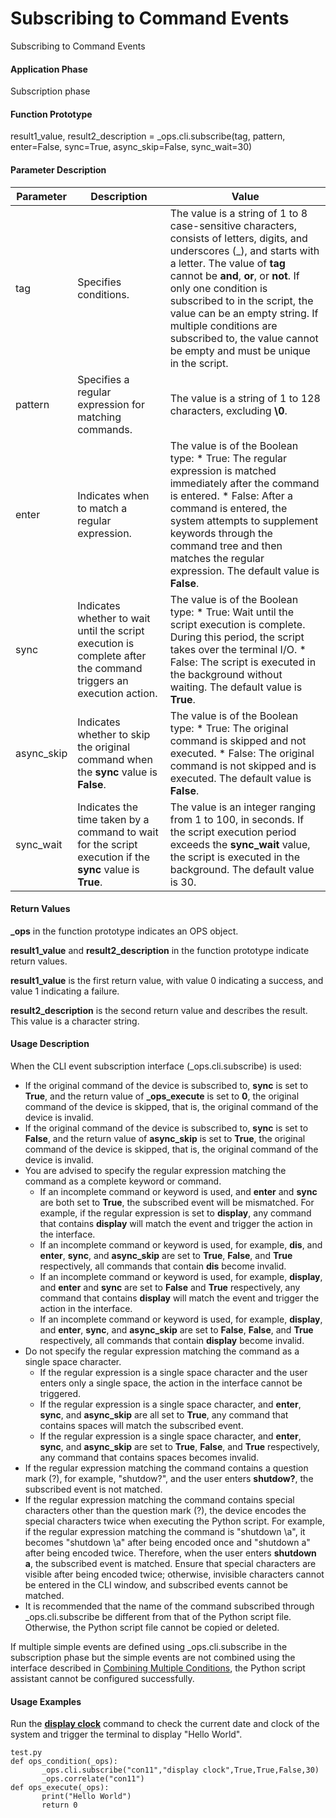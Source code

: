 Subscribing to Command Events
=============================

Subscribing to Command Events

#### Application Phase

Subscription phase


#### Function Prototype

result1\_value, result2\_description = \_ops.cli.subscribe(tag, pattern, enter=False, sync=True, async\_skip=False, sync\_wait=30)


#### Parameter Description

| Parameter | Description | Value |
| --- | --- | --- |
| tag | Specifies conditions. | The value is a string of 1 to 8 case-sensitive characters, consists of letters, digits, and underscores (\_), and starts with a letter. The value of **tag** cannot be **and**, **or**, or **not**. If only one condition is subscribed to in the script, the value can be an empty string. If multiple conditions are subscribed to, the value cannot be empty and must be unique in the script. |
| pattern | Specifies a regular expression for matching commands. | The value is a string of 1 to 128 characters, excluding **\0**. |
| enter | Indicates when to match a regular expression. | The value is of the Boolean type:   * True: The regular expression is matched immediately after the command is entered. * False: After a command is entered, the system attempts to supplement keywords through the command tree and then matches the regular expression.   The default value is **False**. |
| sync | Indicates whether to wait until the script execution is complete after the command triggers an execution action. | The value is of the Boolean type:   * True: Wait until the script execution is complete. During this period, the script takes over the terminal I/O. * False: The script is executed in the background without waiting.   The default value is **True**. |
| async\_skip | Indicates whether to skip the original command when the **sync** value is **False**. | The value is of the Boolean type:   * True: The original command is skipped and not executed. * False: The original command is not skipped and is executed.   The default value is **False**. |
| sync\_wait | Indicates the time taken by a command to wait for the script execution if the **sync** value is **True**. | The value is an integer ranging from 1 to 100, in seconds.  If the script execution period exceeds the **sync\_wait** value, the script is executed in the background.  The default value is 30. |



#### Return Values

**\_ops** in the function prototype indicates an OPS object.

**result1\_value** and **result2\_description** in the function prototype indicate return values.

**result1\_value** is the first return value, with value 0 indicating a success, and value 1 indicating a failure.

**result2\_description** is the second return value and describes the result. This value is a character string.


#### Usage Description

When the CLI event subscription interface (\_ops.cli.subscribe) is used:

* If the original command of the device is subscribed to, **sync** is set to **True**, and the return value of **\_ops\_execute** is set to **0**, the original command of the device is skipped, that is, the original command of the device is invalid.
* If the original command of the device is subscribed to, **sync** is set to **False**, and the return value of **async\_skip** is set to **True**, the original command of the device is skipped, that is, the original command of the device is invalid.
* You are advised to specify the regular expression matching the command as a complete keyword or command.
  + If an incomplete command or keyword is used, and **enter** and **sync** are both set to **True**, the subscribed event will be mismatched. For example, if the regular expression is set to **display**, any command that contains **display** will match the event and trigger the action in the interface.
  + If an incomplete command or keyword is used, for example, **dis**, and **enter**, **sync**, and **async\_skip** are set to **True**, **False**, and **True** respectively, all commands that contain **dis** become invalid.
  + If an incomplete command or keyword is used, for example, **display**, and **enter** and **sync** are set to **False** and **True** respectively, any command that contains **display** will match the event and trigger the action in the interface.
  + If an incomplete command or keyword is used, for example, **display**, and **enter**, **sync**, and **async\_skip** are set to **False**, **False**, and **True** respectively, all commands that contain **display** become invalid.
* Do not specify the regular expression matching the command as a single space character.
  + If the regular expression is a single space character and the user enters only a single space, the action in the interface cannot be triggered.
  + If the regular expression is a single space character, and **enter**, **sync**, and **async\_skip** are all set to **True**, any command that contains spaces will match the subscribed event.
  + If the regular expression is a single space character, and **enter**, **sync**, and **async\_skip** are set to **True**, **False**, and **True** respectively, any command that contains spaces becomes invalid.
* If the regular expression matching the command contains a question mark (?), for example, "shutdow?", and the user enters **shutdow?**, the subscribed event is not matched.
* If the regular expression matching the command contains special characters other than the question mark (?), the device encodes the special characters twice when executing the Python script. For example, if the regular expression matching the command is "shutdown \\a", it becomes "shutdown \a" after being encoded once and "shutdown a" after being encoded twice. Therefore, when the user enters **shutdown a**, the subscribed event is matched. Ensure that special characters are visible after being encoded twice; otherwise, invisible characters cannot be entered in the CLI window, and subscribed events cannot be matched.
* It is recommended that the name of the command subscribed through \_ops.cli.subscribe be different from that of the Python script file. Otherwise, the Python script file cannot be copied or deleted.

If multiple simple events are defined using \_ops.cli.subscribe in the subscription phase but the simple events are not combined using the interface described in [Combining Multiple Conditions](vrp_ops_cfg_0036.html), the Python script assistant cannot be configured successfully.


#### Usage Examples

Run the [**display clock**](cmdqueryname=display+clock) command to check the current date and clock of the system and trigger the terminal to display "Hello World".

```
test.py 
def ops_condition(_ops):
       _ops.cli.subscribe("con11","display clock",True,True,False,30) 
       _ops.correlate("con11")
def ops_execute(_ops): 
       print("Hello World") 
       return 0
```
